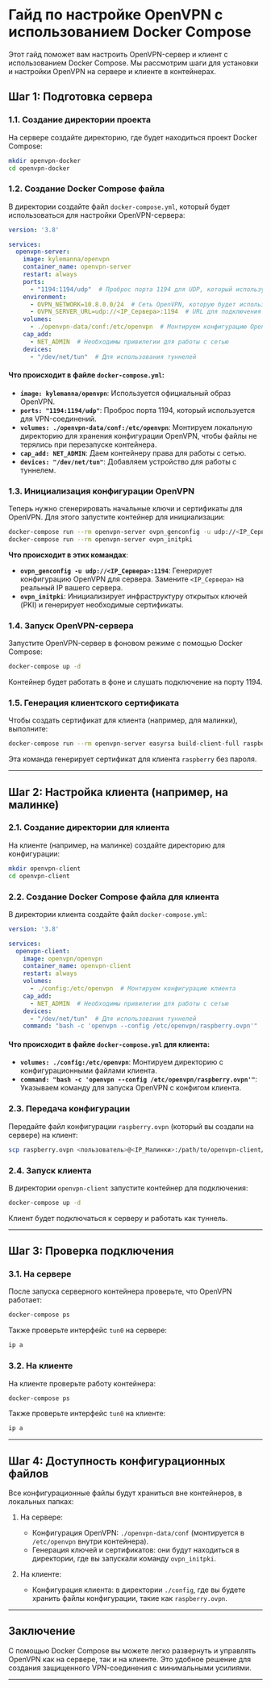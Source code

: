 
# Гайд по настройке OpenVPN с использованием Docker Compose

Этот гайд поможет вам настроить OpenVPN-сервер и клиент с использованием Docker Compose. Мы рассмотрим шаги для установки и настройки OpenVPN на сервере и клиенте в контейнерах.

## Шаг 1: Подготовка сервера

### 1.1. Создание директории проекта

На сервере создайте директорию, где будет находиться проект Docker Compose:

```bash
mkdir openvpn-docker
cd openvpn-docker
```

### 1.2. Создание Docker Compose файла

В директории создайте файл `docker-compose.yml`, который будет использоваться для настройки OpenVPN-сервера:

```yaml
version: '3.8'

services:
  openvpn-server:
    image: kylemanna/openvpn
    container_name: openvpn-server
    restart: always
    ports:
      - "1194:1194/udp"  # Проброс порта 1194 для UDP, который использует OpenVPN
    environment:
      - OVPN_NETWORK=10.8.0.0/24  # Сеть OpenVPN, которую будет использовать сервер
      - OVPN_SERVER_URL=udp://<IP_Сервера>:1194  # URL для подключения клиентов, замените <IP_Сервера> на ваш реальный IP
    volumes:
      - ./openvpn-data/conf:/etc/openvpn  # Монтируем конфигурацию OpenVPN
    cap_add:
      - NET_ADMIN  # Необходимы привилегии для работы с сетью
    devices:
      - "/dev/net/tun"  # Для использования туннелей
```

#### Что происходит в файле `docker-compose.yml`:
- **`image: kylemanna/openvpn`**: Используется официальный образ OpenVPN.
- **`ports: "1194:1194/udp"`**: Проброс порта 1194, который используется для VPN-соединений.
- **`volumes: ./openvpn-data/conf:/etc/openvpn`**: Монтируем локальную директорию для хранения конфигурации OpenVPN, чтобы файлы не терялись при перезапуске контейнера.
- **`cap_add: NET_ADMIN`**: Даем контейнеру права для работы с сетью.
- **`devices: "/dev/net/tun"`**: Добавляем устройство для работы с туннелем.

### 1.3. Инициализация конфигурации OpenVPN

Теперь нужно сгенерировать начальные ключи и сертификаты для OpenVPN. Для этого запустите контейнер для инициализации:

```bash
docker-compose run --rm openvpn-server ovpn_genconfig -u udp://<IP_Сервера>:1194
docker-compose run --rm openvpn-server ovpn_initpki
```

**Что происходит в этих командах**:
- **`ovpn_genconfig -u udp://<IP_Сервера>:1194`**: Генерирует конфигурацию OpenVPN для сервера. Замените `<IP_Сервера>` на реальный IP вашего сервера.
- **`ovpn_initpki`**: Инициализирует инфраструктуру открытых ключей (PKI) и генерирует необходимые сертификаты.

### 1.4. Запуск OpenVPN-сервера

Запустите OpenVPN-сервер в фоновом режиме с помощью Docker Compose:

```bash
docker-compose up -d
```

Контейнер будет работать в фоне и слушать подключение на порту 1194.

### 1.5. Генерация клиентского сертификата

Чтобы создать сертификат для клиента (например, для малинки), выполните:

```bash
docker-compose run --rm openvpn-server easyrsa build-client-full raspberry nopass
```

Эта команда генерирует сертификат для клиента `raspberry` без пароля.

---

## Шаг 2: Настройка клиента (например, на малинке)

### 2.1. Создание директории для клиента

На клиенте (например, на малинке) создайте директорию для конфигурации:

```bash
mkdir openvpn-client
cd openvpn-client
```

### 2.2. Создание Docker Compose файла для клиента

В директории клиента создайте файл `docker-compose.yml`:

```yaml
version: '3.8'

services:
  openvpn-client:
    image: openvpn/openvpn
    container_name: openvpn-client
    restart: always
    volumes:
      - ./config:/etc/openvpn  # Монтируем конфигурацию клиента
    cap_add:
      - NET_ADMIN  # Необходимы привилегии для работы с сетью
    devices:
      - "/dev/net/tun"  # Для использования туннелей
    command: "bash -c 'openvpn --config /etc/openvpn/raspberry.ovpn'"  # Запуск OpenVPN с конфигурацией
```

#### Что происходит в файле `docker-compose.yml` для клиента:
- **`volumes: ./config:/etc/openvpn`**: Монтируем директорию с конфигурационными файлами клиента.
- **`command: "bash -c 'openvpn --config /etc/openvpn/raspberry.ovpn'"`**: Указываем команду для запуска OpenVPN с конфигом клиента.

### 2.3. Передача конфигурации

Передайте файл конфигурации `raspberry.ovpn` (который вы создали на сервере) на клиент:

```bash
scp raspberry.ovpn <пользователь>@<IP_Малинки>:/path/to/openvpn-client/config/
```

### 2.4. Запуск клиента

В директории `openvpn-client` запустите контейнер для подключения:

```bash
docker-compose up -d
```

Клиент будет подключаться к серверу и работать как туннель.

---

## Шаг 3: Проверка подключения

### 3.1. На сервере

После запуска серверного контейнера проверьте, что OpenVPN работает:

```bash
docker-compose ps
```

Также проверьте интерфейс `tun0` на сервере:

```bash
ip a
```

### 3.2. На клиенте

На клиенте проверьте работу контейнера:

```bash
docker-compose ps
```

Также проверьте интерфейс `tun0` на клиенте:

```bash
ip a
```

---

## Шаг 4: Доступность конфигурационных файлов

Все конфигурационные файлы будут храниться вне контейнеров, в локальных папках:

1. На сервере:
   - Конфигурация OpenVPN: `./openvpn-data/conf` (монтируется в `/etc/openvpn` внутри контейнера).
   - Генерация ключей и сертификатов: они будут находиться в директории, где вы запускали команду `ovpn_initpki`.

2. На клиенте:
   - Конфигурация клиента: в директории `./config`, где вы будете хранить файлы конфигурации, такие как `raspberry.ovpn`.

---

## Заключение

С помощью Docker Compose вы можете легко развернуть и управлять OpenVPN как на сервере, так и на клиенте. Это удобное решение для создания защищенного VPN-соединения с минимальными усилиями.

---
